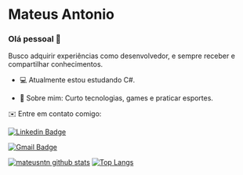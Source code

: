 # Mateus Antonio

### Olá pessoal 👋

Busco adquirir experiências como desenvolvedor, e sempre receber e compartilhar conhecimentos.

- 💻 Atualmente estou estudando C#.

- 💬 Sobre mim: Curto tecnologias, games e praticar esportes.

✉️ Entre em contato comigo:

[![Linkedin Badge](https://img.shields.io/badge/-MateusAntonio-blue?style=flat-square&logo=Linkedin&logoColor=white&link=https://www.linkedin.com/in/mateusantonio-/)](https://www.linkedin.com/in/mateusantonio-/)

[![Gmail Badge](https://img.shields.io/badge/-mateusantoniodev@gmail.com-c14438?style=flat-square&logo=Gmail&logoColor=white&link=mailto:mateusantoniodev@gmail.com)](mailto:mateusantoniodev@gmail.com)


[![mateusntn github stats](https://github-readme-stats.vercel.app/api?username=mateusntn&show_icons=true&theme=onedark)](https://github.com/mateusntn) 
[![Top Langs](https://github-readme-stats.vercel.app/api/top-langs/?username=mateusntn&layout=compact&theme=onedark)](https://github.com/mateusntn)
